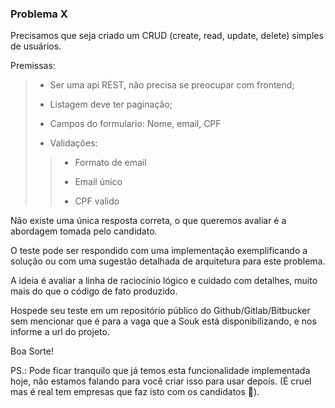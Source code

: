### Problema X

Precisamos que seja criado um CRUD (create, read, update, delete) simples de usuários.

Premissas:
>  - Ser uma api REST, não precisa se preocupar com frontend;
> 
>  - Listagem deve ter paginação;
> 
> - Campos do formulario: Nome, email, CPF
> 
> - Validações:
 >> - Formato de email
 >>
 >> - Email único
 >>
 >> - CPF valido

Não existe uma única resposta correta, o que queremos avaliar é a abordagem tomada pelo candidato.

O teste pode ser respondido com uma implementação exemplificando a solução ou com uma sugestão detalhada de arquitetura para este problema.

A ideia é avaliar a linha de raciocínio lógico e cuidado com detalhes, muito mais do que o código de fato produzido.

Hospede seu teste em um repositório público do Github/Gitlab/Bitbucker sem mencionar que é para a vaga que a Souk está disponibilizando, e nos informe a url do projeto.

Boa Sorte!

PS.: Pode ficar tranquilo que já temos esta funcionalidade implementada hoje, não estamos falando para você criar isso para usar depois. (É cruel mas é real tem empresas que faz isto com os candidatos 🙁).

